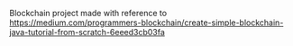Blockchain project made with reference to https://medium.com/programmers-blockchain/create-simple-blockchain-java-tutorial-from-scratch-6eeed3cb03fa
